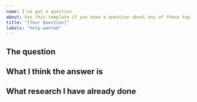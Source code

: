 ```yaml
---
name: I've got a question
about: Use this template if you have a question about any of these topics.
title: "[Your Question]"
labels: "help wanted"
---
```


## The question

## What I think the answer is

## What research I have already done
